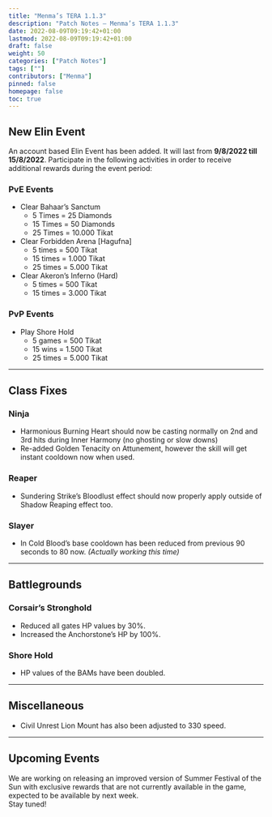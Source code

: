 ```yaml
---
title: "Menma’s TERA 1.1.3"
description: "Patch Notes – Menma’s TERA 1.1.3"
date: 2022-08-09T09:19:42+01:00
lastmod: 2022-08-09T09:19:42+01:00
draft: false
weight: 50
categories: ["Patch Notes"]
tags: [""]
contributors: ["Menma"]
pinned: false
homepage: false
toc: true
---
```



## New Elin Event
An account based Elin Event has been added. It will last from **9/8/2022 till 15/8/2022**. Participate in the following activities in order to receive additional rewards during the event period:
### PvE Events
- Clear Bahaar’s Sanctum
  - 5 Times = 25 Diamonds
  - 15 Times = 50 Diamonds
  - 25 Times = 10.000 Tikat
- Clear Forbidden Arena [Hagufna]
  - 5 times = 500 Tikat
  - 15 times = 1.000 Tikat
  - 25 times = 5.000 Tikat
- Clear Akeron’s Inferno (Hard)
  - 5 times = 500 Tikat
  - 15 times = 3.000 Tikat
### PvP Events
- Play Shore Hold
  - 5 games = 500 Tikat
  - 15 wins = 1.500 Tikat
  - 25 times = 5.000 Tikat

<hr/>

## Class Fixes
### Ninja
  - Harmonious Burning Heart should now be casting normally on 2nd and 3rd hits during Inner Harmony (no ghosting or slow downs)
  - Re-added Golden Tenacity on Attunement, however the skill will get instant cooldown now when used.
### Reaper
  - Sundering Strike’s Bloodlust effect should now properly apply outside of Shadow Reaping effect too.
### Slayer
  - In Cold Blood’s base cooldown has been reduced from previous 90 seconds to 80 now. *(Actually working this time)*

<hr/>

## Battlegrounds
### Corsair’s Stronghold
  - Reduced all gates HP values by 30%.
  - Increased the Anchorstone’s HP by 100%.
### Shore Hold
  - HP values of the BAMs have been doubled.

<hr/>

## Miscellaneous
- Civil Unrest Lion Mount has also been adjusted to 330 speed.

<hr/>

## Upcoming Events
We are working on releasing an improved version of Summer Festival of the Sun with exclusive rewards that are not currently available in the game, expected to be available by next week. <br>
Stay tuned!